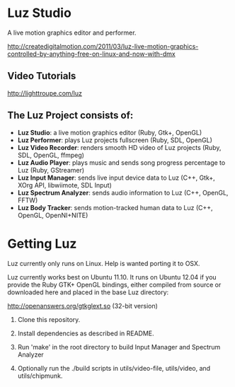 # Luz Studio

A live motion graphics editor and performer.

<http://createdigitalmotion.com/2011/03/luz-live-motion-graphics-controlled-by-anything-free-on-linux-and-now-with-dmx>

## Video Tutorials

<http://lighttroupe.com/luz>

## The Luz Project consists of:

- **Luz Studio**: a live motion graphics editor (Ruby, Gtk+, OpenGL)
- **Luz Performer**: plays Luz projects fullscreen (Ruby, SDL, OpenGL)
- **Luz Video Recorder**: renders smooth HD video of Luz projects (Ruby, SDL, OpenGL, ffmpeg)
- **Luz Audio Player**: plays music and sends song progress percentage to Luz (Ruby, GStreamer)
- **Luz Input Manager**: sends live input device data to Luz (C++, Gtk+, XOrg API, libwiimote, SDL Input)
- **Luz Spectrum Analyzer**: sends audio information to Luz (C++, OpenGL, FFTW)
- **Luz Body Tracker**: sends motion-tracked human data to Luz (C++, OpenGL, OpenNI+NITE)

# Getting Luz

Luz currently only runs on Linux.  Help is wanted porting it to OSX.

Luz currently works best on Ubuntu 11.10.  It runs on Ubuntu 12.04 if you provide the Ruby GTK+ OpenGL bindings, either compiled from source or downloaded here and placed in the base Luz directory:

<http://openanswers.org/gtkglext.so> (32-bit version)

1. Clone this repository.

2. Install dependencies as described in README.

3. Run 'make' in the root directory to build Input Manager and Spectrum Analyzer

4. Optionally run the ./build scripts in utils/video-file, utils/video, and utils/chipmunk.
